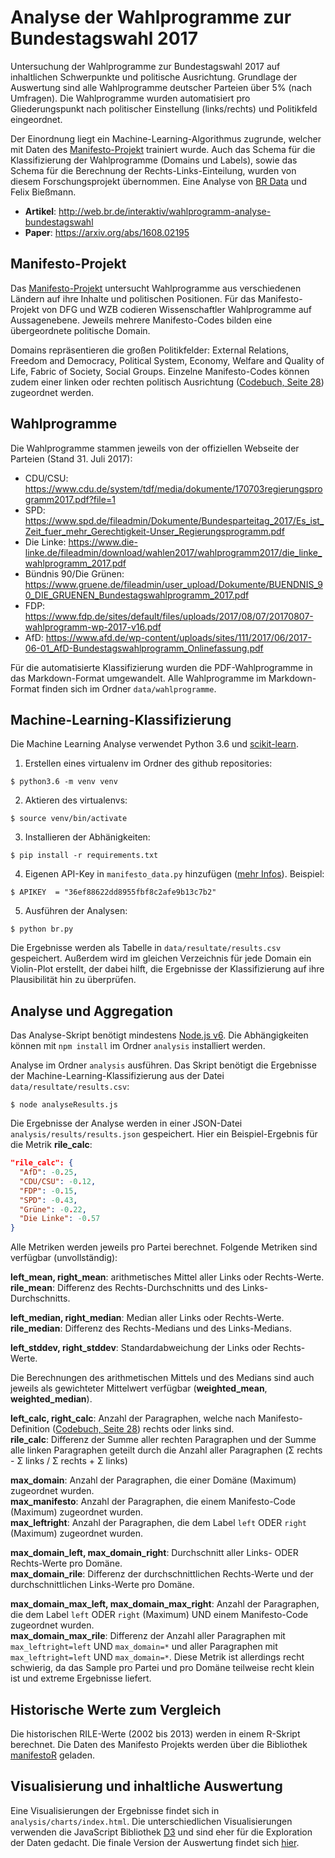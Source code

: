 # Analyse der Wahlprogramme zur Bundestagswahl 2017

Untersuchung der Wahlprogramme zur Bundestagswahl 2017 auf inhaltlichen Schwerpunkte und politische Ausrichtung. Grundlage der Auswertung sind alle Wahlprogramme deutscher Parteien über 5% (nach Umfragen). Die Wahlprogramme wurden automatisiert pro Gliederungspunkt nach politischer Einstellung (links/rechts) und Politikfeld eingeordnet.

Der Einordnung liegt ein Machine-Learning-Algorithmus zugrunde, welcher mit Daten des [Manifesto-Projekt](https://manifestoproject.wzb.eu/) trainiert wurde. Auch das Schema für die Klassifizierung der Wahlprogramme (Domains und Labels), sowie das Schema für die Berechnung der Rechts-Links-Einteilung, wurden von diesem Forschungsprojekt übernommen. Eine Analyse von [BR Data](http://br.de/data) und Felix Bießmann.

- **Artikel**: http://web.br.de/interaktiv/wahlprogramm-analyse-bundestagswahl
- **Paper**: https://arxiv.org/abs/1608.02195

## Manifesto-Projekt

Das [Manifesto-Projekt](https://manifestoproject.wzb.eu/) untersucht Wahlprogramme aus verschiedenen Ländern auf ihre Inhalte und politischen Positionen. Für das Manifesto-Projekt von DFG und WZB codieren Wissenschaftler Wahlprogramme auf Aussagenebene. Jeweils mehrere Manifesto-Codes bilden eine übergeordnete politische Domain.

Domains repräsentieren die großen Politikfelder: External Relations, Freedom and Democracy, Political System, Economy, Welfare and Quality of Life, Fabric of Society, Social Groups. Einzelne Manifesto-Codes können zudem einer linken oder rechten politisch Ausrichtung ([Codebuch, Seite 28](https://manifestoproject.wzb.eu/down/documentation/codebook_MPDataset_MPDS2015a.pdf)) zugeordnet werden.

## Wahlprogramme

Die Wahlprogramme stammen jeweils von der offiziellen Webseite der Parteien (Stand 31. Juli 2017):

- CDU/CSU: https://www.cdu.de/system/tdf/media/dokumente/170703regierungsprogramm2017.pdf?file=1
- SPD: https://www.spd.de/fileadmin/Dokumente/Bundesparteitag_2017/Es_ist_Zeit_fuer_mehr_Gerechtigkeit-Unser_Regierungsprogramm.pdf
- Die Linke: https://www.die-linke.de/fileadmin/download/wahlen2017/wahlprogramm2017/die_linke_wahlprogramm_2017.pdf
- Bündnis 90/Die Grünen: https://www.gruene.de/fileadmin/user_upload/Dokumente/BUENDNIS_90_DIE_GRUENEN_Bundestagswahlprogramm_2017.pdf
- FDP: https://www.fdp.de/sites/default/files/uploads/2017/08/07/20170807-wahlprogramm-wp-2017-v16.pdf
- AfD: https://www.afd.de/wp-content/uploads/sites/111/2017/06/2017-06-01_AfD-Bundestagswahlprogramm_Onlinefassung.pdf

Für die automatisierte Klassifizierung wurden die PDF-Wahlprogramme in das Markdown-Format umgewandelt. Alle Wahlprogramme im Markdown-Format finden sich im Ordner `data/wahlprogramme`.

## Machine-Learning-Klassifizierung

Die Machine Learning Analyse verwendet Python 3.6 und [scikit-learn](http://scikit-learn.org/stable/).

1. Erstellen eines virtualenv im Ordner des github repositories:

```
$ python3.6 -m venv venv
```

2. Aktieren des virtualenvs:

```
$ source venv/bin/activate
```

3. Installieren der Abhänigkeiten:

```
$ pip install -r requirements.txt
```

4. Eigenen API-Key in `manifesto_data.py` hinzufügen ([mehr Infos](https://manifestoproject.wzb.eu/information/documents/api)). Beispiel:

```
$ APIKEY  = "36ef88622dd8955fbf8c2afe9b13c7b2"
```

5. Ausführen der Analysen:

```
$ python br.py
```

Die Ergebnisse werden als Tabelle in `data/resultate/results.csv` gespeichert. Außerdem wird im gleichen Verzeichnis für jede Domain ein Violin-Plot erstellt, der dabei hilft, die Ergebnisse der Klassifizierung auf ihre Plausibilität hin zu überprüfen.

## Analyse und Aggregation

Das Analyse-Skript benötigt mindestens [Node.js v6](https://nodejs.org/en/). Die Abhängigkeiten können mit `npm install` im Ordner `analysis` installiert werden.

Analyse im Ordner `analysis` ausführen. Das Skript benötigt die Ergebnisse der Machine-Learning-Klassifizierung aus der Datei `data/resultate/results.csv`:

```
$ node analyseResults.js
```

Die Ergebnisse der Analyse werden in einer JSON-Datei `analysis/results/results.json` gespeichert. Hier ein Beispiel-Ergebnis für die Metrik **rile_calc**:

```json
"rile_calc": {
  "AfD": -0.25,
  "CDU/CSU": -0.12,
  "FDP": -0.15,
  "SPD": -0.43,
  "Grüne": -0.22,
  "Die Linke": -0.57
}
```

Alle Metriken werden jeweils pro Partei berechnet. Folgende Metriken sind verfügbar (unvollständig):

**left_mean, right_mean**: arithmetisches Mittel aller Links oder Rechts-Werte.  
**rile_mean**: Differenz des Rechts-Durchschnitts und des Links-Durchschnitts.

**left_median, right_median**: Median aller Links oder Rechts-Werte.  
**rile_median**: Differenz des Rechts-Medians und des Links-Medians.

**left_stddev, right_stddev**: Standardabweichung der Links oder Rechts-Werte.

Die Berechnungen des arithmetischen Mittels und des Medians sind auch jeweils als gewichteter Mittelwert verfügbar (**weighted_mean**, **weighted_median**).

**left_calc, right_calc**: Anzahl der Paragraphen, welche nach Manifesto-Definition ([Codebuch, Seite 28](https://manifestoproject.wzb.eu/down/documentation/codebook_MPDataset_MPDS2015a.pdf)) rechts oder links sind.  
**rile_calc**: Differenz der Summe aller rechten Paragraphen und der Summe alle linken Paragraphen geteilt durch die Anzahl aller Paragraphen (Σ rechts -  Σ links / Σ rechts + Σ links)

**max_domain**: Anzahl der Paragraphen, die einer Domäne (Maximum) zugeordnet wurden.  
**max_manifesto**: Anzahl der Paragraphen, die einem Manifesto-Code (Maximum) zugeordnet wurden.  
**max_leftright**: Anzahl der Paragraphen, die dem Label `left` ODER `right` (Maximum) zugeordnet wurden.

**max_domain_left, max_domain_right**: Durchschnitt aller Links- ODER Rechts-Werte pro Domäne.  
**max_domain_rile**: Differenz der durchschnittlichen Rechts-Werte und der durchschnittlichen Links-Werte pro Domäne.

**max_domain_max_left, max_domain_max_right**: Anzahl der Paragraphen, die dem Label `left` ODER `right` (Maximum) UND einem Manifesto-Code zugeordnet wurden.  
**max_domain_max_rile**: Differenz der Anzahl aller Paragraphen mit `max_leftright=left` UND `max_domain=*` und aller Paragraphen mit `max_leftright=left` UND `max_domain=*`. Diese Metrik ist allerdings recht schwierig, da das Sample pro Partei und pro Domäne teilweise recht klein ist und extreme Ergebnisse liefert.

## Historische Werte zum Vergleich

Die historischen RILE-Werte (2002 bis 2013) werden in einem R-Skript berechnet. Die Daten des Manifesto Projekts werden über die Bibliothek [manifestoR](https://cran.r-project.org/web/packages/manifestoR/index.html) geladen. 

## Visualisierung und inhaltliche Auswertung

Eine Visualisierungen der Ergebnisse findet sich in `analysis/charts/index.html`. Die unterschiedlichen Visualisierungen verwenden die JavaScript Bibliothek [D3](https://d3js.org/) und sind eher für die Exploration der Daten gedacht. Die finale Version der Auswertung findet sich [hier](http://web.br.de/interaktiv/wahlprogramm-analyse-bundestagswahl).

